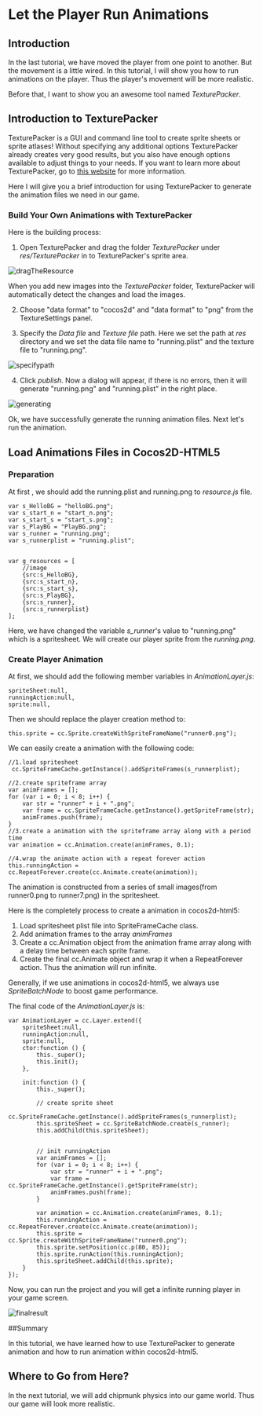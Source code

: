 # Let the Player Run Animations

## Introduction

In the last tutorial, we have moved the player from one point to another. But the movement is a little wired. In this tutorial, I will show you
how to run animations on the player. Thus the player's movement will be more realistic.

Before that, I want to show you an awesome tool named *TexturePacker*. 

## Introduction to TexturePacker

TexturePacker is a GUI and command line tool to create sprite sheets or sprite atlases! Without specifying any additional options TexturePacker already creates very good results,
but you also have enough options available to adjust things to your needs. If you want to learn more about TexturePacker, go to [this website](http://www.codeandweb.com/texturepacker/documentation)
for more information.

Here I will give you a brief introduction for using TexturePacker to generate the animation files we need in our game.

### Build Your Own Animations with TexturePacker

Here is the building process:

1. Open TexturePacker and drag the folder *TexturePacker* under *res/TexturePacker*  in to TexturePacker's sprite area.

![dragTheResource](dragTheResource.png)

When you add new images into the *TexturePacker* folder, TexturePacker will automatically detect the changes and load the images.

2. Choose "data format" to "cocos2d" and "data format" to "png" from the TextureSettings panel.

3. Specify the *Data file* and *Texture file* path. Here we set the path at *res* directory and we set the data file name to "running.plist" and the texture file to "running.png".

![specifypath](specifypath.png)

4. Click *publish*. Now a dialog will appear, if there is no errors, then it will  generate "running.png" and "running.plist" in the right place.

![generating](generating.png)

Ok, we have successfully generate the running animation files. Next let's run the animation.

## Load Animations Files in Cocos2D-HTML5

### Preparation

At first , we should add the running.plist and running.png  to *resource.js* file.

```
var s_HelloBG = "helloBG.png";
var s_start_n = "start_n.png";
var s_start_s = "start_s.png";
var s_PlayBG = "PlayBG.png";
var s_runner = "running.png";
var s_runnerplist = "running.plist";


var g_resources = [
    //image
    {src:s_HelloBG},
    {src:s_start_n},
    {src:s_start_s},
    {src:s_PlayBG},
    {src:s_runner},
    {src:s_runnerplist}
];
```

Here, we have changed the variable *s_runner*'s value to "running.png" which is a spritesheet. We will create our player sprite from the *running.png*.

### Create Player Animation

At first, we should add the following member variables in *AnimationLayer.js*:

```
spriteSheet:null,
runningAction:null,
sprite:null,
```

Then we should replace the player creation method to:

```
this.sprite = cc.Sprite.createWithSpriteFrameName("runner0.png");
```

We can easily create a animation with the following code:

```
//1.load spritesheet 
 cc.SpriteFrameCache.getInstance().addSpriteFrames(s_runnerplist);

//2.create spriteframe array
var animFrames = [];
for (var i = 0; i < 8; i++) {
    var str = "runner" + i + ".png";
    var frame = cc.SpriteFrameCache.getInstance().getSpriteFrame(str);
    animFrames.push(frame);
}
//3.create a animation with the spriteframe array along with a period time
var animation = cc.Animation.create(animFrames, 0.1);

//4.wrap the animate action with a repeat forever action
this.runningAction = cc.RepeatForever.create(cc.Animate.create(animation));
```

The animation is constructed from a series of small images(from runner0.png to runner7.png) in the spritesheet.

Here is the completely process to create a animation in cocos2d-html5:

1. Load spritesheet plist file into SpriteFrameCache class.
2. Add animation frames to the array *animFrames*
3. Create a cc.Animation object from the animation frame array along with a delay time between each sprite frame.
4. Create the final cc.Animate object and wrap it when a RepeatForever action. Thus the animation will run infinite.

Generally, if we use animations in cocos2d-html5, we always use *SpriteBatchNode* to boost game performance.

The final code of the *AnimationLayer.js* is:

```
var AnimationLayer = cc.Layer.extend({
    spriteSheet:null,
    runningAction:null,
    sprite:null,
    ctor:function () {
        this._super();
        this.init();
    },

    init:function () {
        this._super();

        // create sprite sheet
        cc.SpriteFrameCache.getInstance().addSpriteFrames(s_runnerplist);
        this.spriteSheet = cc.SpriteBatchNode.create(s_runner);
        this.addChild(this.spriteSheet);

        
        // init runningAction
        var animFrames = [];
        for (var i = 0; i < 8; i++) {
            var str = "runner" + i + ".png";
            var frame = cc.SpriteFrameCache.getInstance().getSpriteFrame(str);
            animFrames.push(frame);
        }

        var animation = cc.Animation.create(animFrames, 0.1);
        this.runningAction = cc.RepeatForever.create(cc.Animate.create(animation));
        this.sprite = cc.Sprite.createWithSpriteFrameName("runner0.png");
        this.sprite.setPosition(cc.p(80, 85));
        this.sprite.runAction(this.runningAction);
        this.spriteSheet.addChild(this.sprite);
    }
});
```

Now, you can run the project and you will get a infinite running player in your game screen.

![finalresult](finalresult.png)

##Summary

In this tutorial, we have learned how to use TexturePacker to generate animation and how to run animation within cocos2d-html5.


## Where to Go from Here?

In the next tutorial, we will add chipmunk physics into our game world. Thus our game will look more realistic.
